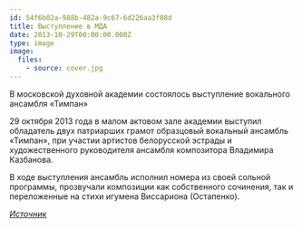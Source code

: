 ```yaml
---
id: 54f6b02a-988b-482a-9c67-6d226aa3f08d
title: Выступление в МДА
date: 2013-10-29T00:00:00.000Z
type: image
image:
  files:
    - source: cover.jpg
---
```


В московской духовной академии состоялось выступление вокального ансамбля «Тимпан»

29 октября 2013 года в малом актовом зале академии выступил обладатель двух патриарших грамот образцовый вокальный ансамбль «Тимпан», при  участии артистов белорусской эстрады и художественного руководителя ансамбля композитора Владимира Казбанова.

В ходе выступления ансамбль исполнил номера из своей сольной программы, прозвучали композиции как собственного сочинения, так и переложенные на стихи игумена Виссариона (Остапенко).

_[Источник](http://church.by/node/1685)_
